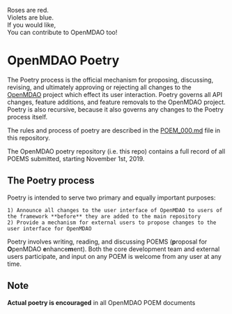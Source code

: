 Roses are red.  
Violets are blue.   
If you would like,  
You can contribute to OpenMDAO too! 

OpenMDAO Poetry 
===============
 
The Poetry process is the official mechanism for proposing, discussing, revising, and ultimately approving or rejecting all changes to the [OpenMDAO](https://openmdao.org) project which effect its user interaction. 
Poetry governs all API changes, feature additions, and feature removals to the OpenMDAO project. 
Poetry is also recursive, because it also governs any changes to the Poetry process itself. 

The rules and process of poetry are described in the [POEM_000.md](https://github.com/OpenMDAO/Poetry/blob/master/poem_000.md) file in this repository. 

The OpenMDAO poetry repository (i.e. this repo) contains a full record of all POEMS submitted, starting November 1st, 2019. 

The Poetry process
--------------------------
Poetry is intended to serve two primary and equally important purposes: 

    1) Announce all changes to the user interface of OpenMDAO to users of the framework **before** they are added to the main repository
    2) Provide a mechanism for external users to propose changes to the user interface for OpenMDAO

Poetry involves writing, reading, and discussing POEMS (**p**roposal for **O**penMDAO **e**nhance**m**ent). 
Both the core development team and external users participate, and input on any POEM is welcome from any user at any time. 

Note
----
**Actual poetry is encouraged** in all OpenMDAO POEM documents